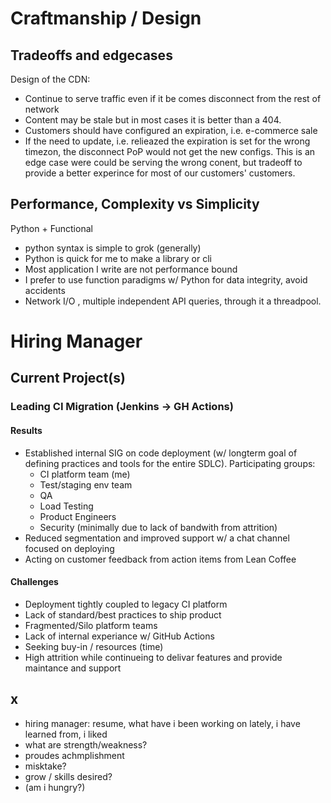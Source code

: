 # Craftmanship / Design

## Tradeoffs and edgecases

Design of the CDN:

* Continue to serve traffic even if it be comes disconnect from the rest of network
* Content may be stale but in most cases it is better than a 404.
* Customers should have configured an expiration, i.e. e-commerce sale
* If the need to update, i.e. relieazed the expiration is set for the wrong timezon, the disconnect PoP would not get the new configs. This is an edge case were could be serving the wrong conent, but tradeoff to provide a better experince for most of our customers' customers.

## Performance, Complexity vs Simplicity

Python + Functional

* python syntax is simple to grok (generally)
* Python is quick for me to make a library or cli
* Most application I write are not performance bound
* I prefer to use function paradigms w/ Python for data integrity, avoid accidents
* Network I/O , multiple independent API queries, through it a threadpool.

# Hiring Manager

## Current Project(s)

### Leading CI Migration (Jenkins -> GH Actions)

#### Results

- Established internal SIG on code deployment
   (w/ longterm goal of defining practices and tools for the entire SDLC). Participating groups:
     - CI platform team (me)
     - Test/staging env team
     - QA
     - Load Testing
     - Product Engineers
     - Security (minimally due to lack of bandwith from attrition)
- Reduced segmentation and improved support w/ a chat channel focused on deploying 
- Acting on customer feedback from action items from Lean Coffee

#### Challenges

- Deployment tightly coupled to legacy CI platform
- Lack of standard/best practices to ship product
- Fragmented/Silo platform teams
- Lack of internal experiance w/ GitHub Actions
- Seeking buy-in / resources (time)
- High attrition while continueing to delivar features and provide maintance and support




## x
- hiring manager: resume, what have i been working on lately, i have learned from, i liked  
- what are strength/weakness?  
- proudes achmplishment  
- misktake?  
- grow / skills desired?  
- (am i hungry?)
<!--stackedit_data:
eyJoaXN0b3J5IjpbLTE5Mjc2MjAwNSwxODMxNzM4ODc0LDEyNT
YzNjc1ODldfQ==
-->